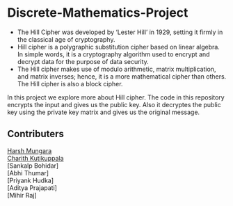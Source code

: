 # Discrete-Mathematics-Project

- The Hill Cipher was developed by ‘Lester Hill’ in 1929, setting it firmly in the classical age of cryptography.
- Hill cipher is a polygraphic substitution cipher based on linear algebra. In simple words, it is a cryptography algorithm used to encrypt and decrypt data for the  purpose of data security.
- The Hill cipher makes use of modulo arithmetic, matrix multiplication, and matrix inverses; hence, it is a more mathematical cipher than others. The Hill cipher is also a block cipher.

In this project we explore more about Hill cipher. The code in this repository encrypts the input and gives us the public key. Also it decryptes the public key using the private key matrix and gives us the original message.
 

## Contributers

[Harsh Mungara](https://github.com/Harsh62004)  
[Charith Kutikuppala](https://github.com/itsmeck24)  
[Sankalp Bohidar]  
[Abhi Thumar]  
[Priyank Hudka]  
[Aditya Prajapati]  
[Mihir Raj]  
